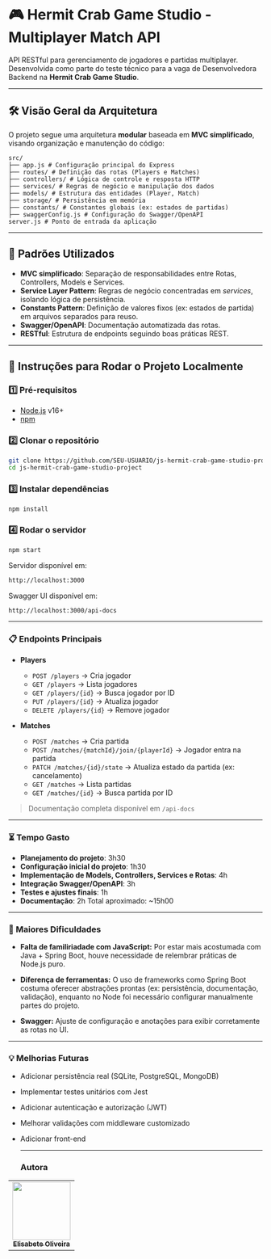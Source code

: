 # 🎮 Hermit Crab Game Studio - Multiplayer Match API

API RESTful para gerenciamento de jogadores e partidas multiplayer.  
Desenvolvida como parte do teste técnico para a vaga de Desenvolvedora Backend na **Hermit Crab Game Studio**.

---

## 🛠 Visão Geral da Arquitetura

O projeto segue uma arquitetura **modular** baseada em **MVC simplificado**, visando organização e manutenção do código:
```b́ash
src/
├── app.js # Configuração principal do Express
├── routes/ # Definição das rotas (Players e Matches)
├── controllers/ # Lógica de controle e resposta HTTP
├── services/ # Regras de negócio e manipulação dos dados
├── models/ # Estrutura das entidades (Player, Match)
├── storage/ # Persistência em memória
├── constants/ # Constantes globais (ex: estados de partidas)
├── swaggerConfig.js # Configuração do Swagger/OpenAPI
server.js # Ponto de entrada da aplicação
```
---

## 📐 Padrões Utilizados

- **MVC simplificado**: Separação de responsabilidades entre Rotas, Controllers, Models e Services.  
- **Service Layer Pattern**: Regras de negócio concentradas em *services*, isolando lógica de persistência.  
- **Constants Pattern**: Definição de valores fixos (ex: estados de partida) em arquivos separados para reuso.  
- **Swagger/OpenAPI**: Documentação automatizada das rotas.  
- **RESTful**: Estrutura de endpoints seguindo boas práticas REST.

---

## 🚀 Instruções para Rodar o Projeto Localmente

### 1️⃣ Pré-requisitos
- [Node.js](https://nodejs.org/) v16+  
- [npm](https://www.npmjs.com/)  

### 2️⃣ Clonar o repositório
```bash
git clone https://github.com/SEU-USUARIO/js-hermit-crab-game-studio-project.git
cd js-hermit-crab-game-studio-project
```
### 3️⃣ Instalar dependências
```bash
npm install
```

### 4️⃣ Rodar o servidor
```bash
npm start
```

Servidor disponível em:
```bash
http://localhost:3000
```

Swagger UI disponível em:
```bash
http://localhost:3000/api-docs
```
---
### 📋 Endpoints Principais
* **Players**
  * ```POST /players``` → Cria jogador
  * ```GET /players``` → Lista jogadores
  * ```GET /players/{id}``` → Busca jogador por ID
  * ```PUT /players/{id}``` → Atualiza jogador
  * ```DELETE /players/{id}``` → Remove jogador

* **Matches**
  * ```POST /matches``` → Cria partida
  * ```POST /matches/{matchId}/join/{playerId}``` → Jogador entra na partida
  * ```PATCH /matches/{id}/state``` → Atualiza estado da partida (ex: cancelamento)
  * ```GET /matches``` → Lista partidas
  * ```GET /matches/{id}``` → Busca partida por ID

> Documentação completa disponível em ```/api-docs```
___
### ⏳ Tempo Gasto
* **Planejamento do projeto**: 3h30
* **Configuração inicial do projeto**: 1h30
* **Implementação de Models, Controllers, Services e Rotas**: 4h
* **Integração Swagger/OpenAPI**: 3h
* **Testes e ajustes finais**: 1h
* **Documentação**: 2h
Total aproximado: ~15h00
___

### 🧠 Maiores Dificuldades
* **Falta de familiriadade com JavaScript:**
   Por estar mais acostumada com Java + Spring Boot, houve necessidade de relembrar práticas de Node.js puro.

* **Diferença de ferramentas:**
   O uso de frameworks como Spring Boot costuma oferecer abstrações prontas (ex: persistência, documentação, validação), enquanto no Node foi necessário configurar manualmente partes do projeto.

* **Swagger:**
   Ajuste de configuração e anotações para exibir corretamente as rotas no UI.
___
### 💡 Melhorias Futuras
* Adicionar persistência real (SQLite, PostgreSQL, MongoDB)
* Implementar testes unitários com Jest
* Adicionar autenticação e autorização (JWT)
* Melhorar validações com middleware customizado
* Adicionar front-end

  ---
  ### Autora
<table>
  <tr>
    <td align="center">
      <a href="https://github.com/Elisabete-MO">
        <img loading="lazy" src="https://avatars.githubusercontent.com/Elisabete-MO?v=4" width="115"/><br />
        <sub><b>Elisabete Oliveira</b></sub>
      </a>
    </td>
  </tr>
</table>

